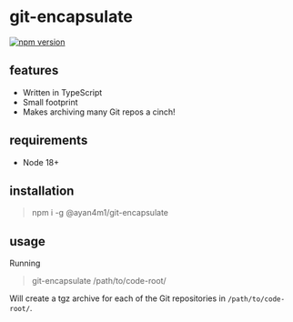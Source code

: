 # git-encapsulate

[![npm version](https://badge.fury.io/js/@ayan4m1%2Fgit-encapsulate.svg)](https://badge.fury.io/js/@ayan4m1%2Fgit-encapsulate)

## features

- Written in TypeScript
- Small footprint
- Makes archiving many Git repos a cinch!

## requirements

- Node 18+

## installation

> npm i -g @ayan4m1/git-encapsulate

## usage

Running

> git-encapsulate /path/to/code-root/

Will create a tgz archive for each of the Git repositories in `/path/to/code-root/`.
